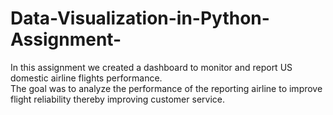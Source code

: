 # Data-Visualization-in-Python-Assignment-
In this assignment we created a dashboard to monitor and report US domestic airline flights performance.  
The goal was to analyze the performance of the reporting airline to improve flight reliability thereby improving customer service. 
